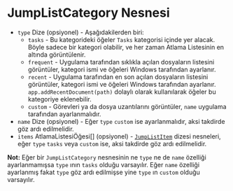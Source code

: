 # JumpListCategory Nesnesi

* `type` Dize (opsiyonel) - Aşağıdakilerden biri: 
  * `tasks` - Bu kategorideki öğeler `Tasks` kategorisi içinde yer alacak. Böyle sadece bir kategori olabilir, ve her zaman Atlama Listesinin en altında görüntülenir.
  * `frequent` - Uygulama tarafından sıklıkla açılan dosyaların listesini görüntüler, kategori ismi ve öğeleri Windows tarafından ayarlanır.
  * `recent` - Uygulama tarafından en son açılan dosyaların listesini görüntüler, kategori ismi ve öğeleri Windows tarafından ayarlanır. `app.addRecentDocument(path)` dolaylı olarak kullanılarak öğeler bu kategoriye eklenebilir.
  * `custom` - Görevleri ya da dosya uzantılarını görüntüler, `name` uygulama tarafından ayarlanmalıdır.
* `name` Dize (opsiyonel) - Eğer `type` `custom` ise ayarlanmalıdır, aksi takdirde göz ardı edilmelidir.
* `items` AtlamaListesiÖğesi[] (opsiyonel) - [`JumpListItem`](jump-list-item.md) dizesi nesneleri, eğer `type` `tasks` veya `custom` ise, aksi takdirde göz ardı edilmelidir.

**Not:** Eğer bir `JumpListCategory` nesnesinin ne `type` ne de `name` özelliği ayarlanmamışsa `type` ının `tasks` olduğu varsayılır. Eğer `name` özelliği ayarlanmış fakat `type` göz ardı edilmişse yine `type` ın `custom` olduğu varsayılır.